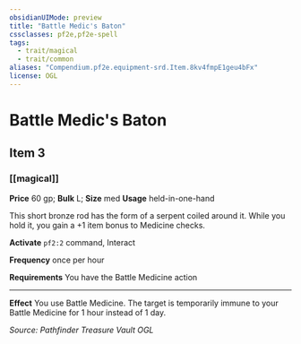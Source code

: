 ```yaml
---
obsidianUIMode: preview
title: "Battle Medic's Baton"
cssclasses: pf2e,pf2e-spell
tags:
  - trait/magical
  - trait/common
aliases: "Compendium.pf2e.equipment-srd.Item.8kv4fmpE1geu4bFx"
license: OGL
---
```

# Battle Medic's Baton
## Item 3
### [[magical]]


**Price** 60 gp; 
**Bulk** L; **Size** med
**Usage** held-in-one-hand

This short bronze rod has the form of a serpent coiled around it. While you hold it, you gain a +1 item bonus to Medicine checks.

**Activate** `pf2:2` command, Interact

**Frequency** once per hour

**Requirements** You have the Battle Medicine action

* * *

**Effect** You use Battle Medicine. The target is temporarily immune to your Battle Medicine for 1 hour instead of 1 day.

*Source: Pathfinder Treasure Vault*
*OGL*